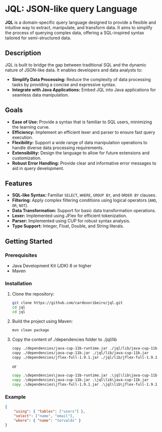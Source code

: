 # JQL: JSON-like query Language 

**JQL** is a domain-specific query language designed to provide a flexible and intuitive way to extract, manipulate, and transform data. It aims to simplify the process of querying complex data, offering a SQL-inspired syntax tailored for semi-structured data.

## Description

JQL is built to bridge the gap between traditional SQL and the dynamic nature of JSON-like data. It enables developers and data analysts to:

* **Simplify Data Processing:** Reduce the complexity of data processing tasks by providing a concise and expressive syntax.
* **Integrate with Java Applications:** Embed JQL into Java applications for seamless data manipulation.

## Goals

* **Ease of Use:** Provide a syntax that is familiar to SQL users, minimizing the learning curve.
* **Efficiency:** Implement an efficient lexer and parser to ensure fast query execution.
* **Flexibility:** Support a wide range of data manipulation operations to handle diverse data processing requirements.
* **Extensibility:** Design the language to allow for future extensions and customization.
* **Robust Error Handling:** Provide clear and informative error messages to aid in query development.

## Features

* **SQL-like Syntax:** Familiar `SELECT`, `WHERE`, `GROUP BY`, and `ORDER BY` clauses.
* **Filtering:** Apply complex filtering conditions using logical operators (`AND`, `OR`, `NOT`).
* **Data Transformation:** Support for basic data transformation operations.
* **Lexer:** Implemented using JFlex for efficient tokenization.
* **Parser:** Implemented using CUP for robust syntax analysis.
* **Type Support:** Integer, Float, Double, and String literals.

## Getting Started

### Prerequisites

* Java Development Kit (JDK) 8 or higher
* Maven

### Installation

1.  Clone the repository:

    ```bash
    git clone https://github.com/cardosoribeiro/jql.git
    cd jql
    cd jql
    ```

2.  Build the project using Maven:

    ```bash
    mvn clean package
    ```

3.  Copy the content of ./dependencies folder to ./jql/lib 

    ```bash
    copy ./dependencies/java-cup-11b-runtime.jar ./jql/lib/java-cup-11b-runtime.jar
    copy ./dependencies/java-cup-11b.jar ./jql/lib/java-cup-11b.jar
    copy ./dependencies/jflex-full-1.9.1.jar ./jql/lib/jflex-full-1.9.1.jar
    ```
    or 
    
    ```bat
    copy .\dependencies\java-cup-11b-runtime.jar .\jql\lib\java-cup-11b-runtime.jar
    copy .\dependencies\java-cup-11b.jar .\jql\lib\java-cup-11b.jar
    copy .\dependencies\jflex-full-1.9.1.jar .\jql\lib\jflex-full-1.9.1.jar
    ```

### Example


```json
{
    "using": { "tables": ["users"] },
    "select": ["name", "email"],
    "where": { "name": "torvalds" }
}
```
